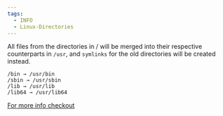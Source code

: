 ```yaml
---
tags:
  - INFO
  - Linux-Directories
---
```


All files from the directories in / will be merged into their respective counterparts in `/usr`, and `symlinks` for the old directories will be created instead.

```
/bin → /usr/bin
/sbin → /usr/sbin
/lib → /usr/lib
/lib64 → /usr/lib64
```

 [For more info checkout](https://www.freedesktop.org/wiki/Software/systemd/TheCaseForTheUsrMerge/)